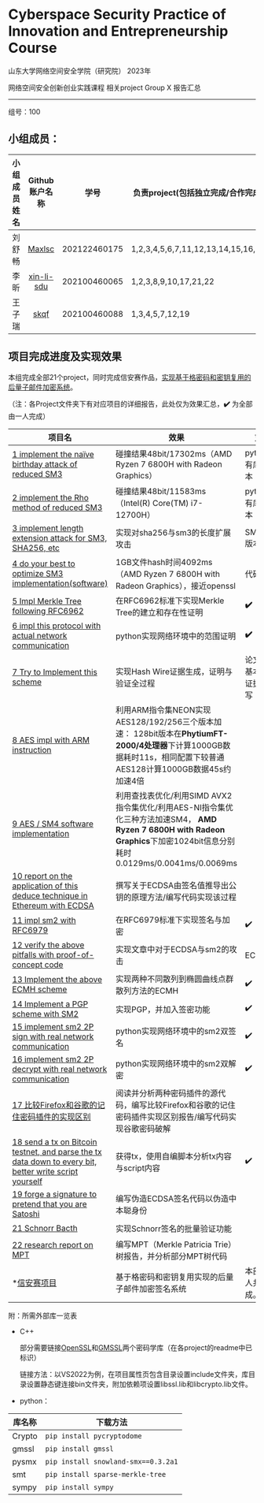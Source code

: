 # Cyberspace Security Practice of Innovation and Entrepreneurship Course

山东大学网络空间安全学院（研究院） 2023年

网络空间安全创新创业实践课程   相关project Group X 报告汇总

------

组号：100

## 小组成员：

| 小组成员姓名 |                Github账户名称                | 学号         | 负责project(包括独立完成/合作完成) |
| :----------: | :------------------------------------------: | ------------ | ---------------------------------- |
|    刘舒畅    |     [Maxlsc ](https://github.com/Maxlsc)     | 202122460175 | 1,2,3,4,5,6,7,11,12,13,14,15,16,18 |
|     李昕     | [xin-li-sdu ](https://github.com/xin-li-sdu) | 202100460065 | 1,2,3,8,9,10,17,21,22              |
|    王子瑞    |       [skqf ](https://github.com/skqf)       | 202100460088 | 1,3,4,5,7,12,19                    |

## 项目完成进度及实现效果

本组完成全部21个project，同时完成信安赛作品，[实现基于格密码和密钥复用的后量子邮件加密系统](https://github.com/Maxlsc/Projects-of-CSPIE/tree/main/Email%20encryption%20system%20based%20on%20post%20quantum%20cryptography%20and%20key%20reuse)。

（注：各Project文件夹下有对应项目的详细报告，此处仅为效果汇总，**✔️** 为全部由一人完成）

| 项目名                                                       | 效果                                                         | 刘舒畅                           | 李昕               | 王子瑞             |
| ------------------------------------------------------------ | ------------------------------------------------------------ | -------------------------------- | ------------------ | ------------------ |
| [1 implement the naïve birthday attack of reduced SM3](https://github.com/Maxlsc/Projects-of-CSPIE/tree/main/Project1) | 碰撞结果48bit/17302ms（AMD Ryzen 7 6800H with Radeon Graphics） | python/自有库C++版本             | 基于gmsslC++版本   | 基于opensslC++版本 |
| [2 implement the Rho method of reduced SM3](https://github.com/Maxlsc/Projects-of-CSPIE/tree/main/Project2) | 碰撞结果48bit/11583ms（Intel(R) Core(TM) i7-12700H）         | python/自有库C++版本             | 基于opensslC++版本 |                    |
| [3 implement length extension attack for SM3, SHA256, etc](https://github.com/Maxlsc/Projects-of-CSPIE/tree/main/Project3) | 实现对sha256与sm3的长度扩展攻击                              | SM3python版本                    | SHA256python版本   |     sm3c++版本               |
| [4 do your best to optimize SM3 implementation(software)](https://github.com/Maxlsc/Projects-of-CSPIE/tree/main/Project4) | 1GB文件hash时间4092ms（AMD Ryzen 7 6800H with Radeon Graphics），接近openssl | 代码编写                         |                    |           gmssl与OpenSSL部分编写         |
| [5 Impl Merkle Tree following RFC6962](https://github.com/Maxlsc/Projects-of-CSPIE/tree/main/Project5) | 在RFC6962标准下实现Merkle Tree的建立和存在性证明             | **✔️**                            |                    |   Python代码编写                 |
| [6 impl this protocol with actual network communication](https://github.com/Maxlsc/Projects-of-CSPIE/tree/main/Project6) | python实现网络环境中的范围证明                               | **✔️**                            |                    |                    |
| [7 Try to Implement this scheme](https://github.com/Maxlsc/Projects-of-CSPIE/tree/main/Project7) | 实现Hash Wire证据生成，证明与验证全过程                      | 论文分析，基本函数与证据生成编写 |                    |      证明与验证部分编写              |
| [8 AES impl with ARM instruction](https://github.com/Maxlsc/Projects-of-CSPIE/tree/main/Project8) | 利用ARM指令集NEON实现AES128/192/256三个版本加速： 128bit版本在**PhytiumFT-2000/4处理器**下计算1000GB数据耗时11s，相同配置下较普通AES128计算1000GB数据45s约加速4倍 |                                  | **✔️**              |                    |
| [9 AES / SM4 software implementation](https://github.com/Maxlsc/Projects-of-CSPIE/tree/main/Project9) | 利用查找表优化/利用SIMD AVX2指令集优化/利用AES-NI指令集优化三种方法加速SM4， **AMD Ryzen 7 6800H with Radeon Graphics**下加密1024bit信息分别耗时0.0129ms/0.0041ms/0.0069ms  |                                  | **✔️**              |                    |
| [10 report on the application of this deduce technique in Ethereum with ECDSA](https://github.com/Maxlsc/Projects-of-CSPIE/tree/main/Project10) | 撰写关于ECDSA由签名值推导出公钥的原理方法/编写代码实现该过程 |                                  | **✔️**              |                    |
| [11 impl sm2 with RFC6979](https://github.com/Maxlsc/Projects-of-CSPIE/tree/main/Project11) | 在RFC6979标准下实现签名与加密                                | ✔️                                |                    |                    |
| [12 verify the above pitfalls with proof-of-concept code](https://github.com/Maxlsc/Projects-of-CSPIE/tree/main/Project12) | 实现文章中对于ECDSA与sm2的攻击                               | ECDSA部分                        |                    |           sm2部分         |
| [13 Implement the above ECMH scheme](https://github.com/Maxlsc/Projects-of-CSPIE/tree/main/Project13) | 实现两种不同散列到椭圆曲线点群散列方法的ECMH                 | ✔️                                |                    |                    |
| [14 Implement a PGP scheme with SM2](https://github.com/Maxlsc/Projects-of-CSPIE/tree/main/Project14) | 实现PGP，并加入签密功能                                      | ✔️                                |                    |                    |
| [15 implement sm2 2P sign with real network communication](https://github.com/Maxlsc/Projects-of-CSPIE/tree/main/Project15) | python实现网络环境中的sm2双签名                              | ✔️                                |                    |                    |
| [16 implement sm2 2P decrypt with real network communication](https://github.com/Maxlsc/Projects-of-CSPIE/tree/main/Project16) | python实现网络环境中的sm2双解密                              | ✔️                                |                    |                    |
| [17 比较Firefox和谷歌的记住密码插件的实现区别](https://github.com/Maxlsc/Projects-of-CSPIE/tree/main/Project17) | 阅读并分析两种密码插件的源代码，编写比较Firefox和谷歌的记住密码插件实现区别报告/编写代码实现谷歌密码破解 |                                  | **✔️**              |                    |
| [18 send a tx on Bitcoin testnet, and parse the tx data down to every bit, better write script yourself](https://github.com/Maxlsc/Projects-of-CSPIE/tree/main/Project18) | 获得tx，使用自编脚本分析tx内容与script内容                   | ✔️                                |                    |                    |
| [19  forge a signature to pretend that you are Satoshi](https://github.com/Maxlsc/Projects-of-CSPIE/tree/main/Project19) |   编写伪造ECDSA签名代码以伪造中本聪身份                                                           |                                  |                    |           **✔️**          |
| [21 Schnorr Bacth](https://github.com/Maxlsc/Projects-of-CSPIE/tree/main/Project21) | 实现Schnorr签名的批量验证功能                                |                                  | **✔️**              |                    |
| [22 research report on MPT](https://github.com/Maxlsc/Projects-of-CSPIE/tree/main/Project22) | 编写MPT（Merkle Patricia Trie）树报告，并分析部分MPT树代码   |                                  | **✔️**              |                    |
| *[信安赛项目](https://github.com/Maxlsc/Projects-of-CSPIE/tree/main/Email%20encryption%20system%20based%20on%20post%20quantum%20cryptography%20and%20key%20reuse) | 基于格密码和密钥复用实现的后量子邮件加密签名系统             | 本部分由三人共同完成。           | ✔️                  | ✔️                  |

附：所需外部库一览表

- C++

  部分需要链接[OpenSSL](https://github.com/openssl/openssl/releases/tag/OpenSSL_1_1_1s)和[GMSSL](https://github.com/guanzhi/GmSSL)两个密码学库（在各project的readme中已标识）

  链接方法：以VS2022为例，在项目属性页包含目录设置include文件夹，库目录设置静态键连接bin文件夹，附加依赖项设置libssl.lib和libcrypto.lib文件。

- python：

| 库名称 | 下载方法                            |
| ------ | ----------------------------------- |
| Crypto | `pip install pycryptodome`          |
| gmssl  | `pip install gmssl`                 |
| pysmx  | `pip install snowland-smx==0.3.2a1` |
| smt    | `pip install sparse-merkle-tree`    |
| sympy  | `pip install sympy`                 |

